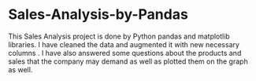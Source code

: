 # Sales-Analysis-by-Pandas
This Sales Analysis project is done by Python pandas and matplotlib libraries. I have cleaned the data and augmented it with new necessary columns . I have also answered some questions about the products and sales that the company may demand as well as plotted them on the graph as well.
